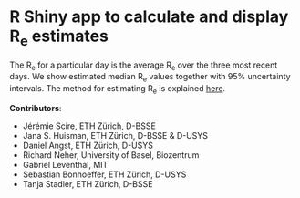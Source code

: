 # R Shiny app to calculate and display R<sub>e</sub> estimates 

The R<sub>e</sub> for a particular day is the average R<sub>e</sub> over the three most recent days. We show estimated median R<sub>e</sub> values together with 95% uncertainty intervals. The method for estimating R<sub>e</sub> is explained [here](https://ibz-shiny.ethz.ch/covid-19-re/methods.pdf).

**Contributors**: 
  - Jérémie Scire, ETH Zürich, D-BSSE
  - Jana S. Huisman, ETH Zürich, D-BSSE & D-USYS
  - Daniel Angst, ETH Zürich, D-USYS
  - Richard Neher, University of Basel, Biozentrum
  - Gabriel Leventhal, MIT
  - Sebastian Bonhoeffer, ETH Zürich, D-USYS
  - Tanja Stadler, ETH Zürich, D-BSSE

